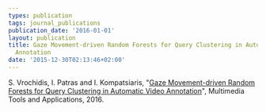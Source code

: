 ```yaml
---
types: publication
tags: journal_publications
publication_date: '2016-01-01'
layout: publication
title: Gaze Movement-driven Random Forests for Query Clustering in Automatic Video
  Annotation
date: '2015-12-30T02:13:46+02:00'
---
```

<p>S. Vrochidis, I. Patras and I. Kompatsiaris, "<a href="http://link.springer.com/article/10.1007%2Fs11042-015-3221-1" target="_blank">Gaze Movement-driven Random Forests for Query Clustering in Automatic Video Annotation</a>", Multimedia Tools and Applications, 2016.</p>

